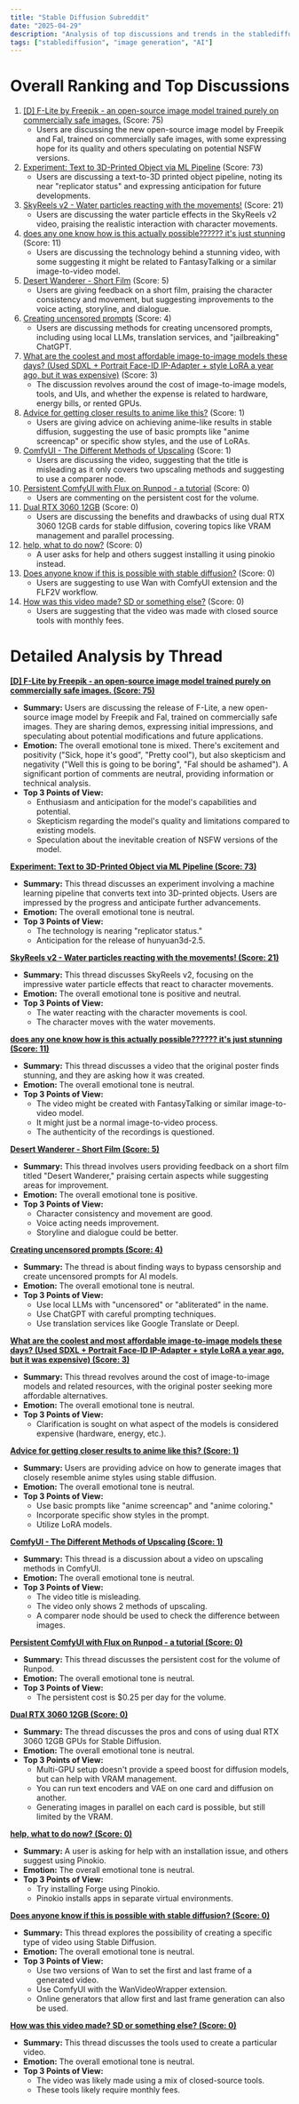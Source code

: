 ```yaml
---
title: "Stable Diffusion Subreddit"
date: "2025-04-29"
description: "Analysis of top discussions and trends in the stablediffusion subreddit"
tags: ["stablediffusion", "image generation", "AI"]
---
```


# Overall Ranking and Top Discussions
1.  [[D] F-Lite by Freepik - an open-source image model trained purely on commercially safe images.](https://huggingface.co/Freepik/F-Lite) (Score: 75)
    * Users are discussing the new open-source image model by Freepik and Fal, trained on commercially safe images, with some expressing hope for its quality and others speculating on potential NSFW versions.
2.  [Experiment: Text to 3D-Printed Object via ML Pipeline](https://v.redd.it/sjtzgjh5qsxe1) (Score: 73)
    * Users are discussing a text-to-3D printed object pipeline, noting its near "replicator status" and expressing anticipation for future developments.
3.  [SkyReels v2 - Water particles reacting with the movements!](https://v.redd.it/7xxb3uzcssxe1) (Score: 21)
    * Users are discussing the water particle effects in the SkyReels v2 video, praising the realistic interaction with character movements.
4.  [does any one know how is this actually possible?????? it's just stunning](https://v.redd.it/xktu0pr2xtxe1) (Score: 11)
    * Users are discussing the technology behind a stunning video, with some suggesting it might be related to FantasyTalking or a similar image-to-video model.
5.  [Desert Wanderer - Short Film](https://youtu.be/NPgtgUAKSwY) (Score: 5)
    * Users are giving feedback on a short film, praising the character consistency and movement, but suggesting improvements to the voice acting, storyline, and dialogue.
6.  [Creating uncensored prompts](https://www.reddit.com/r/StableDiffusion/comments/1kaw1y1/creating_uncensored_prompts/) (Score: 4)
    * Users are discussing methods for creating uncensored prompts, including using local LLMs, translation services, and "jailbreaking" ChatGPT.
7.  [What are the coolest and most affordable image-to-image models these days? (Used SDXL + Portrait Face-ID IP-Adapter + style LoRA a year ago, but it was expensive)](https://www.reddit.com/r/StableDiffusion/comments/1kas4cm/what_are_the_coolest_and_most_affordable/) (Score: 3)
    * The discussion revolves around the cost of image-to-image models, tools, and UIs, and whether the expense is related to hardware, energy bills, or rented GPUs.
8.  [Advice for getting closer results to anime like this?](https://www.reddit.com/r/StableDiffusion/comments/1kaqjmr/advice_for_getting_closer_results_to_anime_like/) (Score: 1)
    * Users are giving advice on achieving anime-like results in stable diffusion, suggesting the use of basic prompts like "anime screencap" or specific show styles, and the use of LoRAs.
9.  [ComfyUI - The Different Methods of Upscaling](https://youtu.be/U8Yso4FgZSg?si=6GrN7tXhBZuvKt8F) (Score: 1)
    * Users are discussing the video, suggesting that the title is misleading as it only covers two upscaling methods and suggesting to use a comparer node.
10. [Persistent ComfyUI with Flux on Runpod - a tutorial](https://www.patreon.com/posts/new-runpod-for-127729119) (Score: 0)
    *  Users are commenting on the persistent cost for the volume.
11. [Dual RTX 3060 12GB](https://www.reddit.com/r/StableDiffusion/comments/1kank28/dual_rtx_3060_12gb/) (Score: 0)
    * Users are discussing the benefits and drawbacks of using dual RTX 3060 12GB cards for stable diffusion, covering topics like VRAM management and parallel processing.
12. [help, what to do now?](https://www.reddit.com/r/StableDiffusion/comments/1kaouhi/help_what_to_do_now/) (Score: 0)
    *  A user asks for help and others suggest installing it using pinokio instead.
13. [Does anyone know if this is possible with stable diffusion?](https://www.reddit.com/r/StableDiffusion/comments/1kapurj/does_anyone_know_if_this_is_possible_with_stable/) (Score: 0)
    * Users are suggesting to use Wan with ComfyUI extension and the FLF2V workflow.
14. [How was this video made? SD or something else?](https://www.reddit.com/r/StableDiffusion/comments/1karppd/how_was_this_video_made_sd_or_something_else/) (Score: 0)
    * Users are suggesting that the video was made with closed source tools with monthly fees.

# Detailed Analysis by Thread
**[[D] F-Lite by Freepik - an open-source image model trained purely on commercially safe images. (Score: 75)](https://huggingface.co/Freepik/F-Lite)**
*   **Summary:** Users are discussing the release of F-Lite, a new open-source image model by Freepik and Fal, trained on commercially safe images. They are sharing demos, expressing initial impressions, and speculating about potential modifications and future applications.
*   **Emotion:** The overall emotional tone is mixed. There's excitement and positivity ("Sick, hope it's good", "Pretty cool"), but also skepticism and negativity ("Well this is going to be boring", "Fal should be ashamed"). A significant portion of comments are neutral, providing information or technical analysis.
*   **Top 3 Points of View:**
    *   Enthusiasm and anticipation for the model's capabilities and potential.
    *   Skepticism regarding the model's quality and limitations compared to existing models.
    *   Speculation about the inevitable creation of NSFW versions of the model.

**[Experiment: Text to 3D-Printed Object via ML Pipeline (Score: 73)](https://v.redd.it/sjtzgjh5qsxe1)**
*   **Summary:** This thread discusses an experiment involving a machine learning pipeline that converts text into 3D-printed objects. Users are impressed by the progress and anticipate further advancements.
*   **Emotion:** The overall emotional tone is neutral.
*   **Top 3 Points of View:**
    *   The technology is nearing "replicator status."
    *   Anticipation for the release of hunyuan3d-2.5.

**[SkyReels v2 - Water particles reacting with the movements! (Score: 21)](https://v.redd.it/7xxb3uzcssxe1)**
*   **Summary:** This thread discusses SkyReels v2, focusing on the impressive water particle effects that react to character movements.
*   **Emotion:** The overall emotional tone is positive and neutral.
*   **Top 3 Points of View:**
    *   The water reacting with the character movements is cool.
    *   The character moves with the water movements.

**[does any one know how is this actually possible?????? it's just stunning (Score: 11)](https://v.redd.it/xktu0pr2xtxe1)**
*   **Summary:** This thread discusses a video that the original poster finds stunning, and they are asking how it was created.
*   **Emotion:** The overall emotional tone is neutral.
*   **Top 3 Points of View:**
    *   The video might be created with FantasyTalking or similar image-to-video model.
    *   It might just be a normal image-to-video process.
    *   The authenticity of the recordings is questioned.

**[Desert Wanderer - Short Film (Score: 5)](https://youtu.be/NPgtgUAKSwY)**
*   **Summary:** This thread involves users providing feedback on a short film titled "Desert Wanderer," praising certain aspects while suggesting areas for improvement.
*   **Emotion:** The overall emotional tone is positive.
*   **Top 3 Points of View:**
    *   Character consistency and movement are good.
    *   Voice acting needs improvement.
    *   Storyline and dialogue could be better.

**[Creating uncensored prompts (Score: 4)](https://www.reddit.com/r/StableDiffusion/comments/1kaw1y1/creating_uncensored_prompts/)**
*   **Summary:** The thread is about finding ways to bypass censorship and create uncensored prompts for AI models.
*   **Emotion:** The overall emotional tone is neutral.
*   **Top 3 Points of View:**
    *   Use local LLMs with "uncensored" or "abliterated" in the name.
    *   Use ChatGPT with careful prompting techniques.
    *   Use translation services like Google Translate or Deepl.

**[What are the coolest and most affordable image-to-image models these days? (Used SDXL + Portrait Face-ID IP-Adapter + style LoRA a year ago, but it was expensive) (Score: 3)](https://www.reddit.com/r/StableDiffusion/comments/1kas4cm/what_are_the_coolest_and_most_affordable/)**
*   **Summary:** This thread revolves around the cost of image-to-image models and related resources, with the original poster seeking more affordable alternatives.
*   **Emotion:** The overall emotional tone is neutral.
*   **Top 3 Points of View:**
    *   Clarification is sought on what aspect of the models is considered expensive (hardware, energy, etc.).

**[Advice for getting closer results to anime like this? (Score: 1)](https://www.reddit.com/r/StableDiffusion/comments/1kaqjmr/advice_for_getting_closer_results_to_anime_like/)**
*   **Summary:** Users are providing advice on how to generate images that closely resemble anime styles using stable diffusion.
*   **Emotion:** The overall emotional tone is neutral.
*   **Top 3 Points of View:**
    *   Use basic prompts like "anime screencap" and "anime coloring."
    *   Incorporate specific show styles in the prompt.
    *   Utilize LoRA models.

**[ComfyUI - The Different Methods of Upscaling (Score: 1)](https://youtu.be/U8Yso4FgZSg?si=6GrN7tXhBZuvKt8F)**
*   **Summary:** This thread is a discussion about a video on upscaling methods in ComfyUI.
*   **Emotion:** The overall emotional tone is neutral.
*   **Top 3 Points of View:**
    *   The video title is misleading.
    *   The video only shows 2 methods of upscaling.
    *   A comparer node should be used to check the difference between images.

**[Persistent ComfyUI with Flux on Runpod - a tutorial (Score: 0)](https://www.patreon.com/posts/new-runpod-for-127729119)**
*   **Summary:** This thread discusses the persistent cost for the volume of Runpod.
*   **Emotion:** The overall emotional tone is neutral.
*   **Top 3 Points of View:**
    *   The persistent cost is $0.25 per day for the volume.

**[Dual RTX 3060 12GB (Score: 0)](https://www.reddit.com/r/StableDiffusion/comments/1kank28/dual_rtx_3060_12gb/)**
*   **Summary:** The thread discusses the pros and cons of using dual RTX 3060 12GB GPUs for Stable Diffusion.
*   **Emotion:** The overall emotional tone is neutral.
*   **Top 3 Points of View:**
    *   Multi-GPU setup doesn't provide a speed boost for diffusion models, but can help with VRAM management.
    *   You can run text encoders and VAE on one card and diffusion on another.
    *   Generating images in parallel on each card is possible, but still limited by the VRAM.

**[help, what to do now? (Score: 0)](https://www.reddit.com/r/StableDiffusion/comments/1kaouhi/help_what_to_do_now/)**
*   **Summary:** A user is asking for help with an installation issue, and others suggest using Pinokio.
*   **Emotion:** The overall emotional tone is neutral.
*   **Top 3 Points of View:**
    *   Try installing Forge using Pinokio.
    *   Pinokio installs apps in separate virtual environments.

**[Does anyone know if this is possible with stable diffusion? (Score: 0)](https://www.reddit.com/r/StableDiffusion/comments/1kapurj/does_anyone_know_if_this_is_possible_with_stable/)**
*   **Summary:** This thread explores the possibility of creating a specific type of video using Stable Diffusion.
*   **Emotion:** The overall emotional tone is neutral.
*   **Top 3 Points of View:**
    *   Use two versions of Wan to set the first and last frame of a generated video.
    *   Use ComfyUI with the WanVideoWrapper extension.
    *   Online generators that allow first and last frame generation can also be used.

**[How was this video made? SD or something else? (Score: 0)](https://www.reddit.com/r/StableDiffusion/comments/1karppd/how_was_this_video_made_sd_or_something_else/)**
*   **Summary:** This thread discusses the tools used to create a particular video.
*   **Emotion:** The overall emotional tone is neutral.
*   **Top 3 Points of View:**
    *   The video was likely made using a mix of closed-source tools.
    *   These tools likely require monthly fees.
